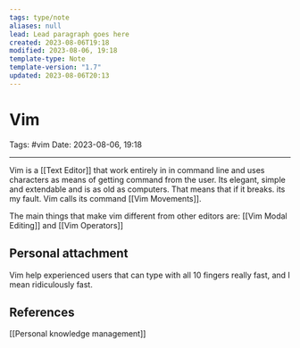 ```yaml
---
tags: type/note
aliases: null
lead: Lead paragraph goes here
created: 2023-08-06T19:18
modified: 2023-08-06, 19:18
template-type: Note
template-version: "1.7"
updated: 2023-08-06T20:13
---
```


# Vim

Tags: #vim
Date: 2023-08-06, 19:18

---

Vim is a [[Text Editor]] that work entirely in in command line and uses characters as means of getting command from the user. Its elegant, simple and extendable and is as old as computers. That means that if it breaks. its my fault. Vim calls its command [[Vim Movements]].

The main things that make vim different from other editors are: [[Vim Modal Editing]] and [[Vim Operators]]

## Personal attachment 

Vim help experienced users that can type with all 10 fingers really fast, and I mean ridiculously fast.

## References

[[Personal knowledge management]]